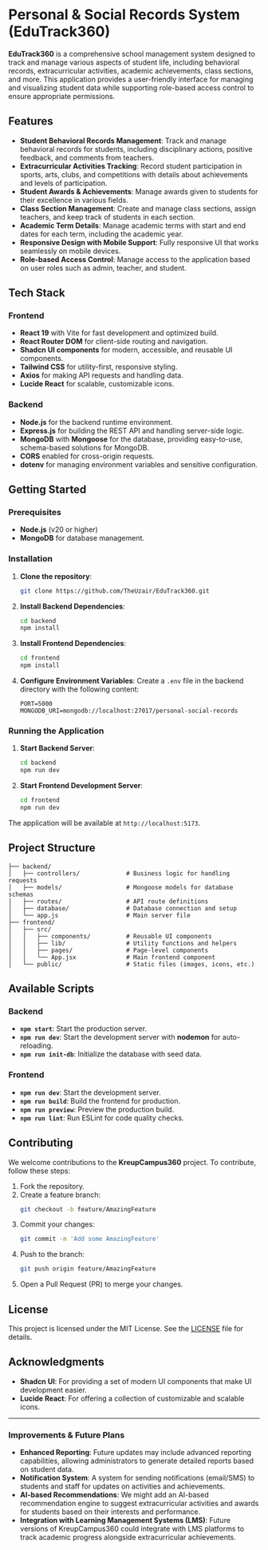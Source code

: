 # **Personal & Social Records System (EduTrack360)**

**EduTrack360** is a comprehensive school management system designed to track and manage various aspects of student life, including behavioral records, extracurricular activities, academic achievements, class sections, and more. This application provides a user-friendly interface for managing and visualizing student data while supporting role-based access control to ensure appropriate permissions.

## **Features**

- **Student Behavioral Records Management**: Track and manage behavioral records for students, including disciplinary actions, positive feedback, and comments from teachers.
- **Extracurricular Activities Tracking**: Record student participation in sports, arts, clubs, and competitions with details about achievements and levels of participation.
- **Student Awards & Achievements**: Manage awards given to students for their excellence in various fields.
- **Class Section Management**: Create and manage class sections, assign teachers, and keep track of students in each section.
- **Academic Term Details**: Manage academic terms with start and end dates for each term, including the academic year.
- **Responsive Design with Mobile Support**: Fully responsive UI that works seamlessly on mobile devices.
- **Role-based Access Control**: Manage access to the application based on user roles such as admin, teacher, and student.

## **Tech Stack**

### **Frontend**
- **React 19** with Vite for fast development and optimized build.
- **React Router DOM** for client-side routing and navigation.
- **Shadcn UI components** for modern, accessible, and reusable UI components.
- **Tailwind CSS** for utility-first, responsive styling.
- **Axios** for making API requests and handling data.
- **Lucide React** for scalable, customizable icons.

### **Backend**
- **Node.js** for the backend runtime environment.
- **Express.js** for building the REST API and handling server-side logic.
- **MongoDB** with **Mongoose** for the database, providing easy-to-use, schema-based solutions for MongoDB.
- **CORS** enabled for cross-origin requests.
- **dotenv** for managing environment variables and sensitive configuration.

## **Getting Started**

### **Prerequisites**
- **Node.js** (v20 or higher)
- **MongoDB** for database management.

### **Installation**

1. **Clone the repository**:
   ```bash
   git clone https://github.com/TheUzair/EduTrack360.git
   ```

2. **Install Backend Dependencies**:
   ```bash
   cd backend
   npm install
   ```

3. **Install Frontend Dependencies**:
   ```bash
   cd frontend
   npm install
   ```

4. **Configure Environment Variables**: Create a `.env` file in the backend directory with the following content:
   ```env
   PORT=5000
   MONGODB_URI=mongodb://localhost:27017/personal-social-records
   ```

### **Running the Application**

1. **Start Backend Server**:
   ```bash
   cd backend
   npm run dev
   ```

2. **Start Frontend Development Server**:
   ```bash
   cd frontend
   npm run dev
   ```

The application will be available at `http://localhost:5173`.

## **Project Structure**

```plaintext
├── backend/
│   ├── controllers/             # Business logic for handling requests
│   ├── models/                  # Mongoose models for database schemas
│   ├── routes/                  # API route definitions
│   ├── database/                # Database connection and setup
│   └── app.js                   # Main server file
├── frontend/
│   ├── src/
│   │   ├── components/          # Reusable UI components
│   │   ├── lib/                 # Utility functions and helpers
│   │   ├── pages/               # Page-level components
│   │   └── App.jsx              # Main frontend component
│   └── public/                  # Static files (images, icons, etc.)
```

## **Available Scripts**

### Backend
- **`npm start`**: Start the production server.
- **`npm run dev`**: Start the development server with **nodemon** for auto-reloading.
- **`npm run init-db`**: Initialize the database with seed data.

### Frontend
- **`npm run dev`**: Start the development server.
- **`npm run build`**: Build the frontend for production.
- **`npm run preview`**: Preview the production build.
- **`npm run lint`**: Run ESLint for code quality checks.

## **Contributing**

We welcome contributions to the **KreupCampus360** project. To contribute, follow these steps:

1. Fork the repository.
2. Create a feature branch:
   ```bash
   git checkout -b feature/AmazingFeature
   ```
3. Commit your changes:
   ```bash
   git commit -m 'Add some AmazingFeature'
   ```
4. Push to the branch:
   ```bash
   git push origin feature/AmazingFeature
   ```
5. Open a Pull Request (PR) to merge your changes.

## **License**

This project is licensed under the MIT License. See the [LICENSE](LICENSE) file for details.

## **Acknowledgments**

- **Shadcn UI**: For providing a set of modern UI components that make UI development easier.
- **Lucide React**: For offering a collection of customizable and scalable icons.

---

### **Improvements & Future Plans**

- **Enhanced Reporting**: Future updates may include advanced reporting capabilities, allowing administrators to generate detailed reports based on student data.
- **Notification System**: A system for sending notifications (email/SMS) to students and staff for updates on activities and achievements.
- **AI-based Recommendations**: We might add an AI-based recommendation engine to suggest extracurricular activities and awards for students based on their interests and performance.
- **Integration with Learning Management Systems (LMS)**: Future versions of KreupCampus360 could integrate with LMS platforms to track academic progress alongside extracurricular achievements.